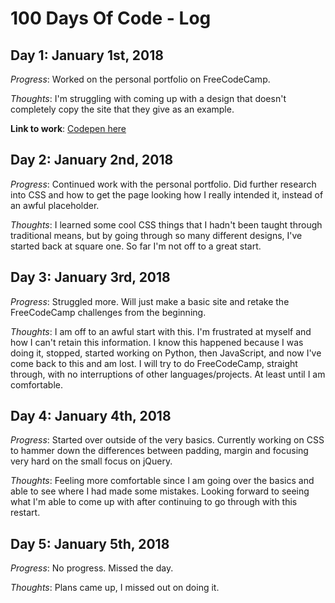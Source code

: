# 100 Days Of Code - Log

## Day 1: January 1st, 2018

*Progress*: Worked on the personal portfolio on FreeCodeCamp.

*Thoughts*: I'm struggling with coming up with a design that doesn't completely copy the site that they give as an example. 

**Link to work**: [Codepen here](https://codepen.io/benmoot/pen/MrjNPe)

## Day 2: January 2nd, 2018

*Progress*: Continued work with the personal portfolio. Did further research into CSS and how to get the page looking how I really intended it, instead of an awful placeholder.

*Thoughts*: I learned some cool CSS things that I hadn't been taught through traditional means, but by going through so many different designs, I've started back at square one. So far I'm not off to a great start.

## Day 3: January 3rd, 2018

*Progress*: Struggled more. Will just make a basic site and retake the FreeCodeCamp challenges from the beginning.

*Thoughts*: I am off to an awful start with this. I'm frustrated at myself and how I can't retain this information. I know this happened because I was doing it, stopped, started working on Python, then JavaScript, and now I've come back to this and am lost. I will try to do FreeCodeCamp, straight through, with no interruptions of other languages/projects. At least until I am comfortable.

## Day 4: January 4th, 2018

*Progress*: Started over outside of the very basics. Currently working on CSS to hammer down the differences between padding, margin and focusing very hard on the small focus on jQuery.

*Thoughts*: Feeling more comfortable since I am going over the basics and able to see where I had made some mistakes. Looking forward to seeing what I'm able to come up with after continuing to go through with this restart.


## Day 5: January 5th, 2018

*Progress*: No progress. Missed the day.

*Thoughts*: Plans came up, I missed out on doing it.

<!-- ### Day 0: February 30, 2016 (Example 1)
##### (delete me or comment me out)

**Today's Progress**: Fixed CSS, worked on canvas functionality for the app.

**Thoughts:** I really struggled with CSS, but, overall, I feel like I am slowly getting better at it. Canvas is still new for me, but I managed to figure out some basic functionality.

**Link to work:** [Calculator App](http://www.example.com)

### Day 0: February 30, 2016 (Example 2)
##### (delete me or comment me out)

**Today's Progress**: Fixed CSS, worked on canvas functionality for the app.

**Thoughts**: I really struggled with CSS, but, overall, I feel like I am slowly getting better at it. Canvas is still new for me, but I managed to figure out some basic functionality.

**Link(s) to work**: [Calculator App](http://www.example.com)


### Day 1: June 27, Monday

**Today's Progress**: I've gone through many exercises on FreeCodeCamp.

**Thoughts** I've recently started coding, and it's a great feeling when I finally solve an algorithm challenge after a lot of attempts and hours spent.

**Link(s) to work**
1. [Find the Longest Word in a String](https://www.freecodecamp.com/challenges/find-the-longest-word-in-a-string)
2. [Title Case a Sentence](https://www.freecodecamp.com/challenges/title-case-a-sentence) -->

